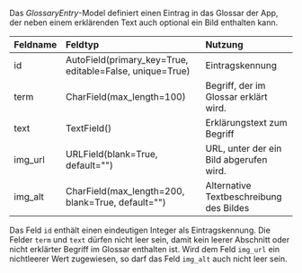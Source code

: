 Das *GlossaryEntry*-Model definiert einen Eintrag in das Glossar der App, der neben einem erklärenden Text auch optional ein Bild enthalten kann.

| Feldname | Feldtyp | Nutzung |
| :--- | :--- | :--- |
| id | AutoField(primary_key=True, editable=False, unique=True) | Eintragskennung |
| term | CharField(max_length=100) | Begriff, der im Glossar erklärt wird. |
| text | TextField() | Erklärungstext zum Begriff |
| img_url | URLField(blank=True, default="") | URL, unter der ein Bild abgerufen wird. |
| img_alt | CharField(max_length=200, blank=True, default="") | Alternative Textbeschreibung des Bildes |

Das Feld `id` enthält einen eindeutigen Integer als Eintragskennung. Die Felder `term` und `text` dürfen nicht leer sein, damit kein leerer Abschnitt oder nicht erklärter Begriff im Glossar enthalten ist. Wird dem Feld `img_url` ein nichtleerer Wert zugewiesen, so darf das Feld `img_alt` auch nicht leer sein.
